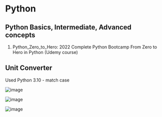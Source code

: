 # Python
Python Basics, Intermediate, Advanced concepts
---------------------------------------------------
1. Python_Zero_to_Hero: 2022 Complete Python Bootcamp From Zero to Hero in Python (Udemy course)

## Unit Converter 

Used Python 3.10 - match case

![image](https://user-images.githubusercontent.com/55586376/181379611-3274c5f0-a214-4423-8c32-95a4804668e8.png)

![image](https://user-images.githubusercontent.com/55586376/181379681-9c4a2d15-474e-4569-b4b8-b16f4af0d040.png)

![image](https://user-images.githubusercontent.com/55586376/181379740-0ce876d2-7e0e-4af2-b5c4-b564a0620206.png)
